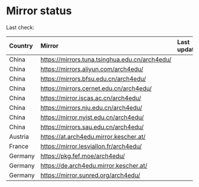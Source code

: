 <script src="./time.js"></script>
# Mirror status
Last check: <script type="text/javascript">localize(1739939242.1825342);</script>

|Country|Mirror|Last update|
|:------|:-----|:----------|
|China|https://mirrors.tuna.tsinghua.edu.cn/arch4edu/|<script type="text/javascript">localize(1739904078);</script>|
|China|https://mirrors.aliyun.com/arch4edu/|<script type="text/javascript">localize(1739904078);</script>|
|China|https://mirrors.bfsu.edu.cn/arch4edu/|<script type="text/javascript">localize(1739904078);</script>|
|China|https://mirrors.cernet.edu.cn/arch4edu/|<script type="text/javascript">localize(1739904078);</script>|
|China|https://mirror.iscas.ac.cn/arch4edu/|<script type="text/javascript">localize(1739904078);</script>|
|China|https://mirrors.nju.edu.cn/arch4edu/|<script type="text/javascript">localize(1739860881);</script>|
|China|https://mirror.nyist.edu.cn/arch4edu/|<script type="text/javascript">localize(1739904078);</script>|
|China|https://mirrors.sau.edu.cn/arch4edu/|<script type="text/javascript">localize(1731653531);</script>|
|Austria|https://at.arch4edu.mirror.kescher.at/|<script type="text/javascript">localize(1739904078);</script>|
|France|https://mirror.lesviallon.fr/arch4edu/|<script type="text/javascript">localize(1739904078);</script>|
|Germany|https://pkg.fef.moe/arch4edu/|<script type="text/javascript">localize(1739904078);</script>|
|Germany|https://de.arch4edu.mirror.kescher.at/|<script type="text/javascript">localize(1739904078);</script>|
|Germany|https://mirror.sunred.org/arch4edu/|<script type="text/javascript">localize(1739904078);</script>|

<script src="./tablefilter/tablefilter.js"></script>
<script src="./table.js"></script>